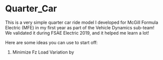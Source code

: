 # Quarter_Car
This is a very simple quarter car ride model I developed for McGill Formula Electric (MFE) in my first year as part of the Vehicle Dynamics sub-team! We validated it during FSAE Electric 2019, and it helped me learn a lot!


Here are some ideas you can use to start off:

1. Minimize Fz Load Variation by 
